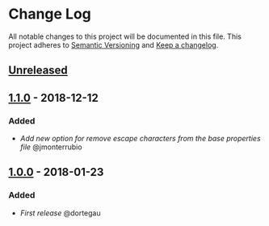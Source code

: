 # Change Log

All notable changes to this project will be documented in this file.
This project adheres to [Semantic Versioning](http://semver.org/) and [Keep a changelog](https://github.com/olivierlacan/keep-a-changelog).

## [Unreleased]

## [1.1.0] - 2018-12-12

### Added
- *Add new option for remove escape characters from the base properties file* @jmonterrubio

## [1.0.0] - 2018-01-23

### Added
- *First release* @dortegau

[Unreleased]: http://git/projects/LIB/repos/property-merger/compare/commits?sourceBranch=refs/heads/develop
[1.1.0]: http://git/projects/LIB/repos/property-merger/compare/commits?sourceBranch=refs/tags/1.1.0&targetBranch=refs/tags/1.0.0
[1.0.0]: http://git/projects/LIB/repos/property-merger/compare/commits?sourceBranch=refs/tags/1.0.0&targetBranch=refs/tags/0.0.1